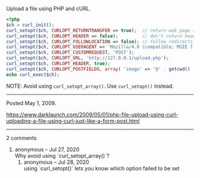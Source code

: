 Upload a file using PHP and cURL.

```php
<?php
$ch = curl_init();
curl_setopt($ch, CURLOPT_RETURNTRANSFER => true);  // return web page string
curl_setopt($ch, CURLOPT_HEADER => false);         // don't return headers
curl_setopt($ch, CURLOPT_FOLLOWLOCATION => false); // follow redirects
curl_setopt($ch, CURLOPT_USERAGENT => 'Mozilla/4.0 (compatible; MSIE 7.0; Windows NT 5.1)');
curl_setopt($ch, CURLOPT_CUSTOMREQUEST, 'POST');
curl_setopt($ch, CURLOPT_URL, 'http://127.0.0.1/upload.php');
curl_setopt($ch, CURLOPT_HEADER, true);
curl_setopt($ch, CURLOPT_POSTFIELDS, array( 'image' => '@' . getcwd() . '/image.jpg',));
echo curl_exec($ch);
```

NOTE: Avoid using `curl_setopt_array()`. Use `curl_setopt()` instead.

---

Posted May 1, 2009.

https://www.darklaunch.com/2009/05/01/php-file-upload-using-curl-uploading-a-file-using-curl-just-like-a-form-post.html

---

2 comments

<ol>
    <li>
        <div>
            anonymous &ndash; Jul 27, 2020
            <div>
Why avoid using `curl_setopt_array()`?
            </div>
        </div>
        <ol>
            <li>
                <div>
                    anonymous &ndash; Jul 28, 2020
                    <div>
using `curl_setopt()` lets you know which option failed to be set
                    </div>
                </div>
            </li>
        </ol>
    </li>
</ol>
